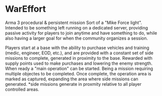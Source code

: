 # WarEffort
Arma 3 procedural &amp; persistent mission
Sort of a "Mike Force light". Intended to be something left running on a dedicated server, providing passive activity for players to join anytime and have something to do, while also having a larger goal for when the community organizes a session.

Players start at a base with the ability to purchase vehicles and training (medic, engineer, EOD, etc.),
and are provided with a constant set of side missions to complete, generated in proximity to the base. Rewarded with supply points used to make purchases and lowering the enemy strength.
When ready a "main operation" can be started. Being a mission requiring multiple objectes to be completed. Once complete, the operation area is marked as captured, expanding the area where side missions can generated.
*side missions generate in proxmity relative to all player controlled areas.
